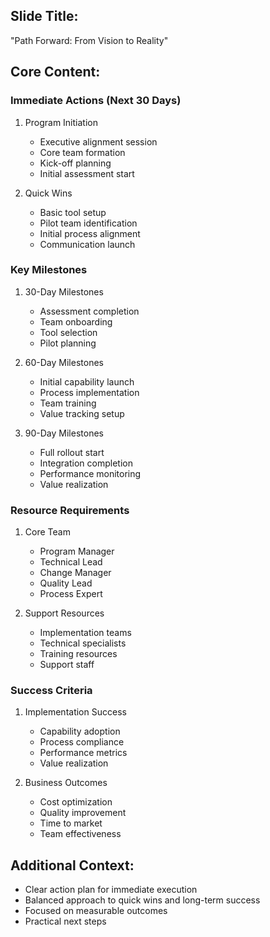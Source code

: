 

## Slide Title:
"Path Forward: From Vision to Reality"

## Core Content:

### Immediate Actions (Next 30 Days)
1. Program Initiation
   - Executive alignment session
   - Core team formation
   - Kick-off planning 
   - Initial assessment start

2. Quick Wins
   - Basic tool setup
   - Pilot team identification
   - Initial process alignment
   - Communication launch

### Key Milestones
1. 30-Day Milestones
   - Assessment completion
   - Team onboarding
   - Tool selection
   - Pilot planning

2. 60-Day Milestones
   - Initial capability launch
   - Process implementation
   - Team training
   - Value tracking setup

3. 90-Day Milestones
   - Full rollout start
   - Integration completion
   - Performance monitoring
   - Value realization

### Resource Requirements
1. Core Team
   - Program Manager
   - Technical Lead
   - Change Manager
   - Quality Lead
   - Process Expert

2. Support Resources
   - Implementation teams
   - Technical specialists
   - Training resources
   - Support staff

### Success Criteria
1. Implementation Success
   - Capability adoption
   - Process compliance
   - Performance metrics
   - Value realization

2. Business Outcomes
   - Cost optimization
   - Quality improvement
   - Time to market
   - Team effectiveness

## Additional Context:
- Clear action plan for immediate execution
- Balanced approach to quick wins and long-term success
- Focused on measurable outcomes
- Practical next steps
